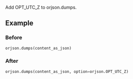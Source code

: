 
Add OPT_UTC_Z to orjson.dumps.

## Example

### Before

```python
orjson.dumps(content_as_json)
```

### After

```python
orjson.dumps(content_as_json, option=orjson.OPT_UTC_Z)
```

